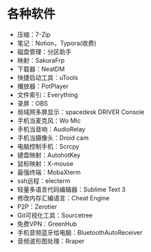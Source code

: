 # 各种软件

- 压缩：7-Zip
- 笔记：Notion，Typora(收费)
- 磁盘管理：分区助手
- 映射：SakuraFrp
- 下载器：NeatDM
- 快捷启动工具：uTools
- 播放器：PotPlayer
- 文件索引：Everything
- 录屏：OBS
- 局域网多屏显示：spacedesk DRIVER Console
- 手机当麦克风：Wo Mic
- 手机当音响：AudioRelay
- 手机当摄像头：Droid cam
- 电脑控制手机：Scrcpy
- 键盘映射：AutohotKey
- 鼠标映射：X-mouse
- 最强终端：MobaXterm
- ssh远程：electerm
- 轻量多语言代码编辑器：Sublime Text 3
- 修改内存汇编语言：Cheat Engine
- P2P：Zerotier
- Git可视化工具：Sourcetree
- 免费VPN：GreenHub
- 手机音频蓝牙给电脑：BluetoothAutoReceiver
- 音频波形图处理：Rraper
